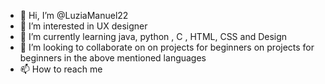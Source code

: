 - 👋 Hi, I’m @LuziaManuel22
- 👀 I’m interested in UX designer 
- 🌱 I’m currently learning java, python , C , HTML, CSS and Design
- 💞️ I’m looking to collaborate on on projects for beginners on projects for beginners in the above mentioned languages
- 📫 How to reach me 

<!---
LuziaManuel22/LuziaManuel22 is a ✨ special ✨ repository because its `README.md` (this file) appears on your GitHub profile.
You can click the Preview link to take a look at your changes.
--->

